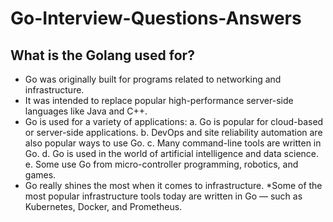 # Go-Interview-Questions-Answers

## What is the Golang used for?
  * Go was originally built for programs related to networking and infrastructure.
  * It was intended to replace popular high-performance server-side languages like Java and C++. 
  * Go is used for a variety of applications:
      a. Go is popular for cloud-based or server-side applications. 
      b. DevOps and site reliability automation are also popular ways to use Go. 
      c. Many command-line tools are written in Go.
      d. Go is used in the world of artificial intelligence and data science.
      e. Some use Go from micro-controller programming, robotics, and games.
  * Go really shines the most when it comes to infrastructure. 
  *Some of the most popular infrastructure tools today are written in Go — such as Kubernetes, Docker, and Prometheus.
